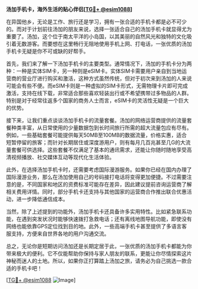 **汤加手机卡，海外生活的贴心伴侣[[TG💪+ @esim1088](https://t.me/s/esim1088)]**

在异国他乡，无论是工作、旅行还是学习，拥有一张合适的手机卡都是必不可少的。而对于计划前往汤加的朋友来说，选择一张适合自己的汤加手机卡就显得尤为重要了。汤加，这个位于南太平洋的小岛国，以其美丽的自然风光和独特的文化吸引着无数游客。而要想在这里畅行无阻地使用手机上网、打电话，一张优质的汤加手机卡无疑是你不可或缺的好帮手。

首先，我们来了解一下汤加手机卡的主要类型。通常情况下，汤加的手机卡分为两种：一种是实体SIM卡，另一种则是eSIM卡。实体SIM卡需要用户亲自到当地运营商的营业厅进行购买和激活，这种方式虽然传统，但对于初次来到汤加的人来说可能会有些不便。而eSIM卡则是一种虚拟的SIM卡形式，无需物理卡片即可完成激活，支持在线下载，非常适合那些喜欢轻装出行或不希望携带过多物品的人群。特别是对于经常往返多个国家的商务人士而言，eSIM卡的灵活性无疑是一个巨大的优势。

接下来，让我们重点谈谈汤加手机卡的流量套餐。汤加的网络运营商提供的流量套餐种类丰富，从日常使用的少量数据包到长时间旅行所需的超大流量包应有尽有。例如，一些基础套餐可能提供每天50MB至100MB的数据流量，价格实惠，适合短暂停留的旅客；而针对长期居住或深度游用户，则有每月几百兆甚至几G的大流量套餐可供选择。这些套餐不仅满足了基本的通讯需求，还能让你随时随地享受高清视频播放、社交媒体互动等现代化生活体验。

此外，在选择汤加手机卡时，还需要考虑国际漫游服务。如果你已经在国内办理了国际漫游业务，那么在汤加使用自己的号码接打电话将变得更加便捷。不过需要注意的是，不同国家和地区的资费标准可能存在差异，因此建议提前咨询运营商了解相关费用详情。同时，部分手机卡还支持与其他国家的运营商合作推出联合优惠活动，进一步降低通信成本。

当然，除了上述提到的功能外，汤加手机卡还具备许多实用特性。比如紧急联系功能，在遇到突发状况时能够快速拨打急救电话；还有离线地图导航功能，即使没有网络也能依靠GPS定位找到目的地。此外，一些高端手机卡甚至提供了多语言客服支持，方便来自世界各地的用户沟通交流。

总之，无论你是短期访问汤加还是长期定居于此，一张优质的汤加手机卡都能为你带来极大的便利。它不仅能帮助你保持与家人朋友的联系，更能让你尽情探索这片神秘而迷人的土地。所以，如果你正打算踏上汤加之旅，请务必为自己挑选一款合适的手机卡吧！

[[TG💪+ @esim1088](https://t.me/s/esim1088) ![Image](https://i.postimg.cc/4NQfJmqS/Snipaste-2025-05-13-00-14-12.png)]